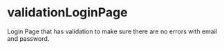 # validationLoginPage
Login Page that has validation to make sure there are no errors with email and password. 
